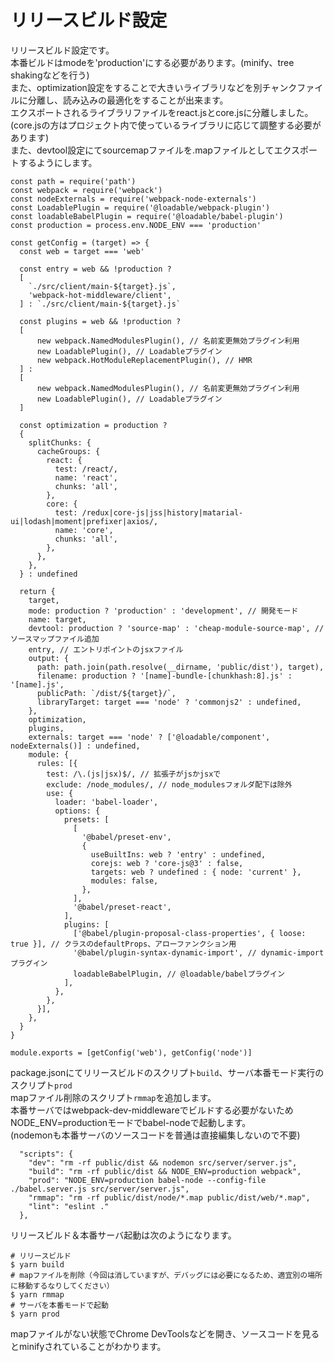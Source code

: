 # リリースビルド設定
リリースビルド設定です。  
本番ビルドはmodeを'production'にする必要があります。(minify、tree shakingなどを行う)  
また、optimization設定をすることで大きいライブラリなどを別チャンクファイルに分離し、読み込みの最適化をすることが出来ます。  
エクスポートされるライブラリファイルをreact.jsとcore.jsに分離しました。  
(core.jsの方はプロジェクト内で使っているライブラリに応じて調整する必要があります)  
また、devtool設定にてsourcemapファイルを.mapファイルとしてエクスポートするようにします。  

```
const path = require('path')
const webpack = require('webpack')
const nodeExternals = require('webpack-node-externals')
const LoadablePlugin = require('@loadable/webpack-plugin')
const loadableBabelPlugin = require('@loadable/babel-plugin')
const production = process.env.NODE_ENV === 'production'

const getConfig = (target) => {
  const web = target === 'web'

  const entry = web && !production ?
  [
    `./src/client/main-${target}.js`,
    'webpack-hot-middleware/client',
  ] : `./src/client/main-${target}.js`

  const plugins = web && !production ?
  [
      new webpack.NamedModulesPlugin(), // 名前変更無効プラグイン利用
      new LoadablePlugin(), // Loadableプラグイン
      new webpack.HotModuleReplacementPlugin(), // HMR
  ] :
  [
      new webpack.NamedModulesPlugin(), // 名前変更無効プラグイン利用
      new LoadablePlugin(), // Loadableプラグイン
  ]

  const optimization = production ?
  {
    splitChunks: {
      cacheGroups: {
        react: {
          test: /react/,
          name: 'react',
          chunks: 'all',
        },
        core: {
          test: /redux|core-js|jss|history|matarial-ui|lodash|moment|prefixer|axios/,
          name: 'core',
          chunks: 'all',
        },
      },
    },
  } : undefined

  return {
    target,
    mode: production ? 'production' : 'development', // 開発モード
    name: target,
    devtool: production ? 'source-map' : 'cheap-module-source-map', // ソースマップファイル追加
    entry, // エントリポイントのjsxファイル
    output: {
      path: path.join(path.resolve(__dirname, 'public/dist'), target),
      filename: production ? '[name]-bundle-[chunkhash:8].js' : '[name].js',
      publicPath: `/dist/${target}/`,
      libraryTarget: target === 'node' ? 'commonjs2' : undefined,
    },
    optimization,
    plugins,
    externals: target === 'node' ? ['@loadable/component', nodeExternals()] : undefined,
    module: {
      rules: [{
        test: /\.(js|jsx)$/, // 拡張子がjsかjsxで
        exclude: /node_modules/, // node_modulesフォルダ配下は除外
        use: {
          loader: 'babel-loader',
          options: {
            presets: [
              [
                '@babel/preset-env',
                {
                  useBuiltIns: web ? 'entry' : undefined,
                  corejs: web ? 'core-js@3' : false,
                  targets: web ? undefined : { node: 'current' },
                  modules: false,
                },
              ],
              '@babel/preset-react',
            ],
            plugins: [
              ['@babel/plugin-proposal-class-properties', { loose: true }], // クラスのdefaultProps、アローファンクション用
              '@babel/plugin-syntax-dynamic-import', // dynamic-importプラグイン
              loadableBabelPlugin, // @loadable/babelプラグイン
            ],
          },
        },
      }],
    },
  }
}

module.exports = [getConfig('web'), getConfig('node')]
```

package.jsonにてリリースビルドのスクリプト`build`、サーバ本番モード実行のスクリプト`prod`  
mapファイル削除のスクリプト`rmmap`を追加します。  
本番サーバではwebpack-dev-middlewareでビルドする必要がないため  
NODE_ENV=productionモードでbabel-nodeで起動します。  
(nodemonも本番サーバのソースコードを普通は直接編集しないので不要)  

```
  "scripts": {
    "dev": "rm -rf public/dist && nodemon src/server/server.js",
    "build": "rm -rf public/dist && NODE_ENV=production webpack",
    "prod": "NODE_ENV=production babel-node --config-file ./babel.server.js src/server/server.js",
    "rmmap": "rm -rf public/dist/node/*.map public/dist/web/*.map",
    "lint": "eslint ."
  },
```

リリースビルド＆本番サーバ起動は次のようになります。  

```
# リリースビルド
$ yarn build
# mapファイルを削除（今回は消していますが、デバッグには必要になるため、適宜別の場所に移動するなりしてください）
$ yarn rmmap
# サーバを本番モードで起動
$ yarn prod
```

mapファイルがない状態でChrome DevToolsなどを開き、ソースコードを見るとminifyされていることがわかります。  